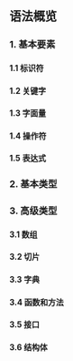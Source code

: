 ## 语法概览
### 1. 基本要素
#### 1.1 标识符
#### 1.2 关键字
#### 1.3 字面量
#### 1.4 操作符
#### 1.5 表达式
### 2. 基本类型
### 3. 高级类型
#### 3.1 数组
#### 3.2 切片
#### 3.3 字典
#### 3.4 函数和方法
#### 3.5 接口
#### 3.6 结构体


